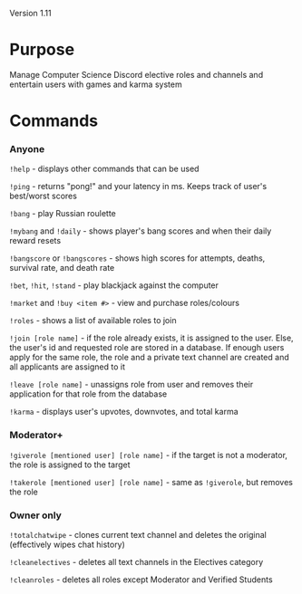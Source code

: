Version 1.11
# Purpose
Manage Computer Science Discord elective roles and channels and entertain users with games and karma system

# Commands
### Anyone
`!help` - displays other commands that can be used

`!ping` - returns "pong!" and your latency in ms. Keeps track of user's best/worst scores

`!bang` - play Russian roulette

`!mybang` and `!daily` - shows player's bang scores and when their daily reward resets

`!bangscore` or `!bangscores` - shows high scores for attempts, deaths, survival rate, and death rate

`!bet`, `!hit`, `!stand` - play blackjack against the computer

`!market` and `!buy <item #>` - view and purchase roles/colours

`!roles` - shows a list of available roles to join

`!join [role name]` - if the role already exists, it is assigned to the user. Else, the user's id and requested role are stored in a database. If enough users apply for the same role, the role and a private text channel are created and all applicants are assigned to it

`!leave [role name]` - unassigns role from user and removes their application for that role from the database

`!karma` - displays user's upvotes, downvotes, and total karma

### Moderator+
`!giverole [mentioned user] [role name]` - if the target is not a moderator, the role is assigned to the target  

`!takerole [mentioned user] [role name]` - same as `!giverole`, but removes the role

### Owner only
`!totalchatwipe` - clones current text channel and deletes the original (effectively wipes chat history)

`!cleanelectives` - deletes all text channels in the Electives category

`!cleanroles` - deletes all roles except Moderator and Verified Students
